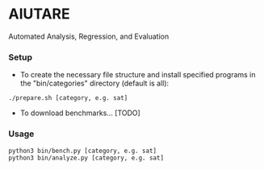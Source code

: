 # AIUTARE
Automated Analysis, Regression, and Evaluation

### Setup
- To create the necessary file structure and install 
specified programs in the "bin/categories" directory (default is all):
```
./prepare.sh [category, e.g. sat]
```
- To download benchmarks... [TODO]

### Usage
```
python3 bin/bench.py [category, e.g. sat]
python3 bin/analyze.py [category, e.g. sat]
```